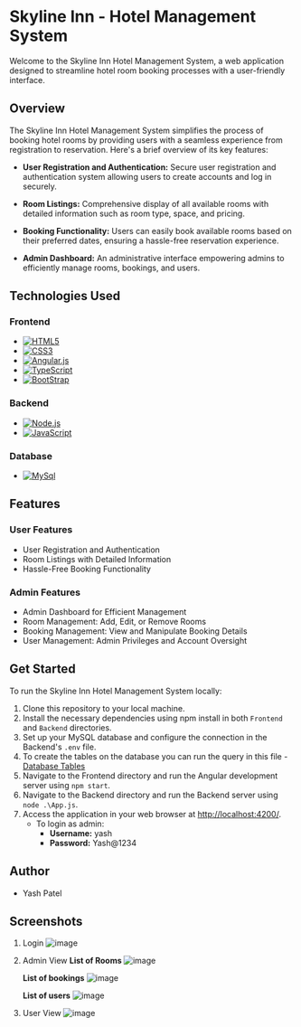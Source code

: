 # Skyline Inn - Hotel Management System

Welcome to the Skyline Inn Hotel Management System, a web application designed to streamline hotel room booking processes with a user-friendly interface.

## Overview

The Skyline Inn Hotel Management System simplifies the process of booking hotel rooms by providing users with a seamless experience from registration to reservation. Here's a brief overview of its key features:

- **User Registration and Authentication:** Secure user registration and authentication system allowing users to create accounts and log in securely.
  
- **Room Listings:** Comprehensive display of all available rooms with detailed information such as room type, space, and pricing.
  
- **Booking Functionality:** Users can easily book available rooms based on their preferred dates, ensuring a hassle-free reservation experience.
  
- **Admin Dashboard:** An administrative interface empowering admins to efficiently manage rooms, bookings, and users.
  
## Technologies Used

### Frontend
- [![HTML5][HTML5-sheild]][HTML5-url]
- [![CSS3][CSS3-sheild]][CSS3-url]
- [![Angular.js][AngularJs-sheild]][AngularJs-url]
- [![TypeScript][TypeScript-sheild]][TypeScript-url]
- [![BootStrap][Bootstrap-sheild]][Bootstrap-url]

### Backend
- [![Node.js][NodeJs-sheild]][NodeJs-url]
- [![JavaScript][JavaScript-sheild]][JavaScript-url]

### Database
- [![MySql][MySql-sheild]][MySql-url]

## Features

### User Features
- User Registration and Authentication
- Room Listings with Detailed Information
- Hassle-Free Booking Functionality

### Admin Features
- Admin Dashboard for Efficient Management
- Room Management: Add, Edit, or Remove Rooms
- Booking Management: View and Manipulate Booking Details
- User Management: Admin Privileges and Account Oversight

## Get Started

To run the Skyline Inn Hotel Management System locally:

1. Clone this repository to your local machine.
2. Install the necessary dependencies using npm install in both `Frontend` and `Backend` directories.
3. Set up your MySQL database and configure the connection in the Backend's `.env` file.
4. To create the tables on the database you can run the query in this file - [Database Tables](./Database%20Tabels.sql)
5. Navigate to the Frontend directory and run the Angular development server using `npm start`.
6. Navigate to the Backend directory and run the Backend server using `node .\App.js`.
7. Access the application in your web browser at [http://localhost:4200/](http://localhost:4200/).
   - To login as admin:
      - **Username:** yash
      - **Password:** Yash@1234

## Author

- Yash Patel

## Screenshots

1. Login
   ![image](https://github.com/yashpatel05/Skyline-Inn-Hotel-Management-System/assets/43314539/04e4cd4c-5249-4cc5-bde4-a17c5f45d19a)

2. Admin View
   **List of Rooms**
   ![image](https://github.com/yashpatel05/Skyline-Inn-Hotel-Management-System/assets/43314539/78e0e13a-57b1-473f-a0c6-9abcc55eaf1a)

   **List of bookings**
   ![image](https://github.com/yashpatel05/Skyline-Inn-Hotel-Management-System/assets/43314539/22545a89-0519-4857-b70c-9db6d611d2ae)

   **List of users**
   ![image](https://github.com/yashpatel05/Skyline-Inn-Hotel-Management-System/assets/43314539/ddd34c51-17de-4547-9111-a291567f3288)

3. User View
   ![image](https://github.com/yashpatel05/Skyline-Inn-Hotel-Management-System/assets/43314539/f40aa2f5-163d-445a-b7e6-231082b428f2)

<!-- Links & Logos -->
[HTML5-sheild]: https://img.shields.io/badge/HTML5-E34F26?style=for-the-badge&logo=html5&logoColor=%23fff
[HTML5-url]: https://en.wikipedia.org/wiki/HTML5
[CSS3-sheild]: https://img.shields.io/badge/CSS3-1572B6?style=for-the-badge&logo=CSS3
[CSS3-url]: https://css3.com/
[JavaScript-sheild]: https://img.shields.io/badge/Javascript-F7DF1E?style=for-the-badge&logo=javascript&logoColor=%23fff
[JavaScript-url]: https://www.javascript.com/
[NodeJs-sheild]: https://img.shields.io/badge/Node.js-339933?style=for-the-badge&logo=nodedotjs&logoColor=%23fff
[NodeJs-url]: https://nodejs.org/en
[TypeScript-sheild]: https://img.shields.io/badge/TypeScript-3178c6?style=for-the-badge&logo=typescript&logoColor=fff
[TypeScript-url]: https://www.typescriptlang.org/
[AngularJs-sheild]: https://img.shields.io/badge/angular-dd0031?style=for-the-badge&logo=angular&logoColor=fff
[AngularJs-url]: https://angular.io/
[MySql-sheild]: https://img.shields.io/badge/MySQL-f29111?style=for-the-badge&logo=mysql&logoColor=fff
[MySql-url]: https://www.mysql.com/
[Bootstrap-sheild]: https://img.shields.io/badge/Bootstrap-6d2cf1?style=for-the-badge&logo=Bootstrap&logoColor=fff
[Bootstrap-url]: https://getbootstrap.com/

